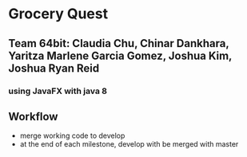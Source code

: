 # Grocery Quest

## Team 64bit: Claudia Chu, Chinar Dankhara, Yaritza Marlene Garcia Gomez, Joshua Kim, Joshua Ryan Reid

### using JavaFX with java 8

## Workflow
- merge working code to develop
- at the end of each milestone, develop with be merged with master
